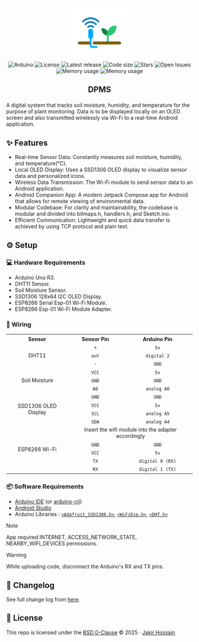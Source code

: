 <p align="center">
    <img alt="DPMS icon" width="150" height="150" src="./res/icon.svg" /><br>
    <img alt="Arduino" src="https://img.shields.io/badge/Project-Arduino-brightgreen?style=for-the-badge&color=6fccf3&logoColor=D9E0EE&labelColor=302D41" />
    <img alt="License" src="https://img.shields.io/github/license/StecJR/dpms?style=for-the-badge&color=8bd5ca&labelColor=302d41" />
    <img alt="Latest release" src="https://img.shields.io/github/v/release/StecJR/dpms?style=for-the-badge&color=9abaff&logoColor=d9e0ee&labelColor=302d41&sort=semver" />
    <img alt="Code size" src="https://img.shields.io/github/languages/code-size/StecJR/dpms?style=for-the-badge&color=f5e0dc&labelColor=302d41" />
    <img alt="Stars" src="https://img.shields.io/github/stars/StecJR/dpms?style=for-the-badge&color=c69ff5&labelColor=302d41" />
    <img alt="Open Issues" src="https://img.shields.io/github/issues/StecJR/dpms?style=for-the-badge&color=ee999f&labelColor=302d41" />
    <img alt="Memory usage" src="https://img.shields.io/badge/Program%20Storage-91%25-orange?style=for-the-badge&color=ddb6f2&labelColor=302d41" />
    <img alt="Memory usage" src="https://img.shields.io/badge/Dynamic%20Memory-38%25-orange?style=for-the-badge&color=c9cbff&labelColor=302d41" />
</p>

<h2><p align="center">DPMS</p></h2>

A digital system that tracks soil moisture, humidity, and temperature for the purpose of plant monitoring. Data is to be displayed locally on an OLED screen and also transmitted wirelessly via Wi-Fi to a real-time Android application.

## ✨ Features
- Real-time Sensor Data: Constantly measures soil moisture, humidity, and temperature(°C).
- Local OLED Display: Uses a SSD1306 OLED display to visualize sensor data and personalized icons.
- Wireless Data Transmission: The Wi-Fi module to send sensor data to an Android application.
- Android Companion App: A modern Jetpack Compose app for Android that allows for remote viewing of environmental data.
- Modular Codebase: For clarity and maintainability, the codebase is modular and divided into bitmaps.h, handlers.h, and Sketch.ino.
- Efficient Communication: Lightweight and quick data transfer is achieved by using TCP protocol and plain text.

## ⚙️ Setup
### 💻 Hardware Requirements
- Arduino Uno R3.
- DHT11 Sensor.
- Soil Moisture Sensor.
- SSD1306 128x64 I2C OLED Display.
- ESP8266 Serial Esp-01 Wi-Fi Module.
- ESP8266 Esp-01 Wi-Fi Module Adapter.
### 🔌 Wiring
<table>
    <tr align="center">
        <th>Sensor</th>
        <th>Sensor Pin</th>
        <th>Arduino Pin</th>
    </tr>
    <tr align="center">
        <td rowspan="3">DHT11</td>
        <td><code>+</code></td>
        <td><code>5v</code></td>
    </tr>
    <tr align="center">
        <td><code>out</code></td>
        <td><code>digital 2</code></td>
    </tr>
    <tr align="center">
        <td><code>-</code></td>
        <td><code>GND</code></td>
    </tr>
    <tr align="center">
        <td rowspan="3">Soil Moisture</td>
        <td><code>VCC</code></td>
        <td><code>5v</code></td>
    </tr>
    <tr align="center">
        <td><code>GND</code></td>
        <td><code>GND</code></td>
    </tr>
    <tr align="center">
        <td><code>A0</code></td>
        <td><code>analog A0</code></td>
    </tr>
    <tr align="center">
        <td rowspan="4">SSD1306 OLED Display</td>
        <td><code>GND</code></td>
        <td><code>GND</code></td>
    </tr>
    <tr align="center">
        <td><code>VCC</code></td>
        <td><code>5v</code></td>
    </tr>
    <tr align="center">
        <td><code>SCL</code></td>
        <td><code>analog A5</code></td>
    </tr>
    <tr align="center">
        <td><code>SDA</code></td>
        <td><code>analog A4</code></td>
    </tr>
    <tr align="center">
        <td rowspan="5">ESP8266 Wi-Fi</td>
        <td colspan="2">Insert the wifi module into the adapter accordingly</td>
    </tr>
    <tr align="center">
        <td><code>GND</code></td>
        <td><code>GND</code></td>
    </tr>
    <tr align="center">
        <td><code>VCC</code></td>
        <td><code>5v</code></td>
    </tr>
    <tr align="center">
        <td><code>TX</code></td>
        <td><code>digital 0 (RX)</code></td>
    </tr>
    <tr align="center">
        <td><code>RX</code></td>
        <td><code>digital 1 (TX)</code></td>
    </tr>
</table>

### 📦 Software Requirements
- [Arduino IDE](https://www.arduino.cc/en/software/) (or [arduino-cli](https://github.com/arduino/arduino-cli/releases/))
- [Android Studio](https://developer.android.com/studio/)
- Arduino Libraries : [`<Adafruit_SSD1306.h>`](https://docs.arduino.cc/libraries/adafruit-ssd1306/#Releases), [`<WiFiEsp.h>`](https://docs.arduino.cc/libraries/wifiesp/#Releases), [`<DHT.h>`](https://docs.arduino.cc/libraries/dht11/#Releases)

> [!NOTE]
> App required INTERNET, ACCESS_NETWORK_STATE, NEARBY_WIFI_DEVICES permissions.

> [!WARNING]
> While uploading code, disconnect the Arduino's RX and TX pins.

## 📝 Changelog
See full change log from [here](https://github.com/StecJR/dpms/blob/main/CHANGELOG.md).

## 📜 License
This repo is licensed under the [BSD 0-Clause](https://github.com/StecJR/dpms/blob/main/LICENSE) © 2025 · [Jakir Hossain](https://github.com/StecJR)